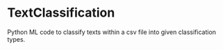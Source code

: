 # TextClassification
Python ML code to classify texts within a csv file into given classification types.
